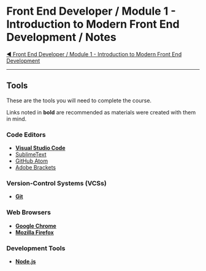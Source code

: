 # Front End Developer / Module 1 - Introduction to Modern Front End Development / Notes

[:arrow_backward: Front End Developer / Module 1 - Introduction to Modern Front End Development](./README.md)

---

## Tools

These are the tools you will need to complete the course.

Links noted in **bold** are recommended as materials were created with them in mind.

### Code Editors

- [**Visual Studio Code**](https://code.visualstudio.com/)
- [SublimeText](https://www.sublimetext.com/)
- [GitHub Atom](https://atom.io/)
- [Adobe Brackets](http://brackets.io/)

### Version-Control Systems (VCSs)

- [**Git**](https://git-scm.com/)

### Web Browsers

- [**Google Chrome**](https://www.google.com/chrome/)
- [**Mozilla Firefox**](https://www.mozilla.org/en-US/firefox/new/)

### Development Tools

- [**Node.js**](https://nodejs.org/en/)